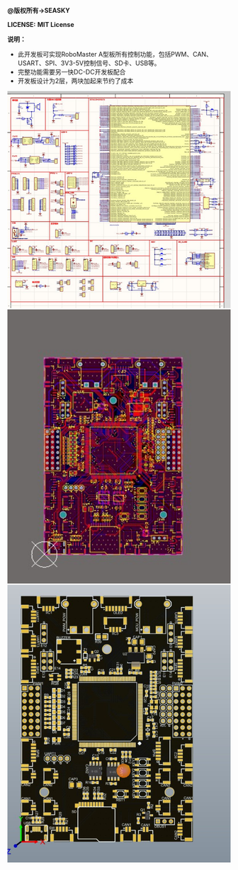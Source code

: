 **@版权所有->SEASKY**

**LICENSE:** **MIT License**

**说明：**

- 此开发板可实现RoboMaster A型板所有控制功能，包括PWM、CAN、USART、SPI、3V3-5V控制信号、SD卡、USB等。
- 完整功能需要另一快DC-DC开发板配合
- 开发板设计为2层，两块加起来节约了成本

<img src="image/stm32f429_0.jpg" width = "1000">
<img src="image/stm32f429_1.jpg" width = "1000">
<img src="image/stm32f429_2.jpg" width = "1000">